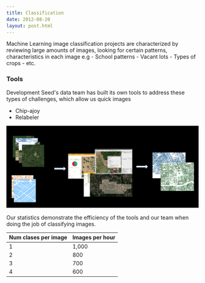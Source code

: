 ```yaml
---
title: Classification
date: 2012-08-20
layout: post.html
---
```


Machine Learning image classification projects are characterized by reviewing large amounts of images, looking for certain patterns, characteristics in each image e.g
    - School patterns
    - Vacant lots
    - Types of crops
    - etc. 


### Tools
 Development Seed's data team has built its own tools to address these types of challenges, which allow us quick images

 - Chip-ajoy
 - Relabeler


![](assets/images/classification/flowchart_type_projects-Page-5.jpg)

Our statistics demonstrate the efficiency of the tools and our team when doing the job of classifying images.

| Num clases per image | Images per hour |
| ---------- | --------------- |
| 1          | 1,000           |
| 2          | 800             |
| 3          | 700             |
| 4          | 600             |





